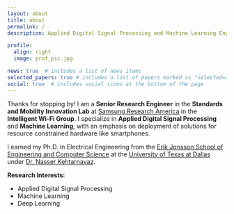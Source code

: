```yaml
---
layout: about
title: about
permalink: /
description: Applied Digital Signal Processing and Machine Learning Engineer

profile:
  align: right
  image: prof_pic.jpg

news: true  # includes a list of news items
selected_papers: true # includes a list of papers marked as "selected={true}"
social: true  # includes social icons at the bottom of the page
---
```



Thanks for stopping by! I am a **Senior Research Engineer** in the **Standards and Mobility Innovation Lab** at [Samsung Research America](https://www.sra.samsung.com) in the **Intelligent Wi-Fi Group**. I specialize in **Applied Digital Signal Processing** and **Machine Learning**, with an emphasis on deployment of solutions for resource constrained hardware like smartphones.

I earned my Ph.D. in Electrical Engineering from the [Erik Jonsson School of Engineering and Computer Science](https://engineering.utdallas.edu) at the [University of Texas at Dallas](https://www.utdallas.edu) under [Dr. Nasser Kehtarnavaz](https://personal.utdallas.edu/~kehtar/).

**Research Interests:**

- Applied Digital Signal Processing
- Machine Learning
- Deep Learning

<!-- Write your biography here. Tell the world about yourself. Link to your favorite [subreddit](http://reddit.com){:target="\_blank"}. You can put a picture in, too. The code is already in, just name your picture `prof_pic.jpg` and put it in the `img/` folder.

Put your address / P.O. box / other info right below your picture. You can also disable any these elements by editing `profile` property of the YAML header of your `_pages/about.md`. Edit `_bibliography/papers.bib` and Jekyll will render your [publications page](/al-folio/publications/) automatically.

Link to your social media connections, too. This theme is set up to use [Font Awesome icons](http://fortawesome.github.io/Font-Awesome/){:target="\_blank"} and [Academicons](https://jpswalsh.github.io/academicons/){:target="\_blank"}, like the ones below. Add your Facebook, Twitter, LinkedIn, Google Scholar, or just disable all of them. -->

